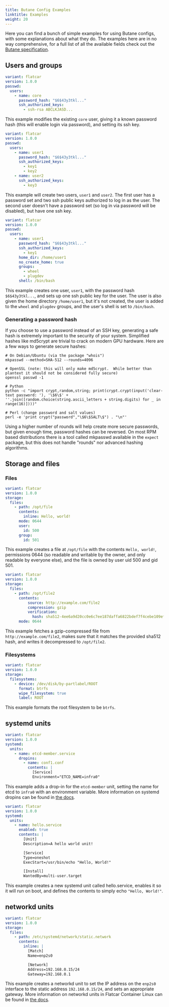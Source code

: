 ```yaml
---
title: Butane Config Examples
linktitle: Examples
weight: 20
---
```


Here you can find a bunch of simple examples for using Butane configs, with some explanations about what they do. The examples here are in no way comprehensive, for a full list of all the available fields check out the [Butane specification][spec].

## Users and groups

```yaml
variant: flatcar
version: 1.0.0
passwd:
  users:
    - name: core
      password_hash: "$6$43y3tkl..."
      ssh_authorized_keys:
        - ssh-rsa ABCLKJASD...
```

This example modifies the existing `core` user, giving it a known password hash (this will enable login via password), and setting its ssh key.

```yaml
variant: flatcar
version: 1.0.0
passwd:
  users:
    - name: user1
      password_hash: "$6$43y3tkl..."
      ssh_authorized_keys:
        - key1
        - key2
    - name: user2
      ssh_authorized_keys:
        - key3
```

This example will create two users, `user1` and `user2`. The first user has a password set and two ssh public keys authorized to log in as the user. The second user doesn't have a password set (so log in via password will be disabled), but have one ssh key.

```yaml
variant: flatcar
version: 1.0.0
passwd:
  users:
    - name: user1
      password_hash: "$6$43y3tkl..."
      ssh_authorized_keys:
        - key1
      home_dir: /home/user1
      no_create_home: true
      groups:
        - wheel
        - plugdev
      shell: /bin/bash
```

This example creates one user, `user1`, with the password hash `$6$43y3tkl...`, and sets up one ssh public key for the user. The user is also given the home directory `/home/user1`, but it's not created, the user is added to the `wheel` and `plugdev` groups, and the user's shell is set to `/bin/bash`.

### Generating a password hash

If you choose to use a password instead of an SSH key, generating a safe hash is extremely important to the security of your system. Simplified hashes like md5crypt are trivial to crack on modern GPU hardware. Here are a few ways to generate secure hashes:

```
# On Debian/Ubuntu (via the package "whois")
mkpasswd --method=SHA-512 --rounds=4096

# OpenSSL (note: this will only make md5crypt.  While better than plantext it should not be considered fully secure)
openssl passwd -1

# Python
python -c "import crypt,random,string; print(crypt.crypt(input('clear-text password: '), '\$6\$' + ''.join([random.choice(string.ascii_letters + string.digits) for _ in range(16)])))"

# Perl (change password and salt values)
perl -e 'print crypt("password","\$6\$SALT\$") . "\n"'
```

Using a higher number of rounds will help create more secure passwords, but given enough time, password hashes can be reversed.  On most RPM based distributions there is a tool called mkpasswd available in the `expect` package, but this does not handle "rounds" nor advanced hashing algorithms.

## Storage and files

### Files

```yaml
variant: flatcar
version: 1.0.0
storage:
  files:
    - path: /opt/file
      contents:
        inline: Hello, world!
      mode: 0644
      user:
        id: 500
      group:
        id: 501
```

This example creates a file at `/opt/file` with the contents `Hello, world!`, permissions 0644 (so readable and writable by the owner, and only readable by everyone else), and the file is owned by user uid 500 and gid 501.

```yaml
variant: flatcar
version: 1.0.0
storage:
  files:
    - path: /opt/file2
      contents:
          source: http://example.com/file2
          compression: gzip
          verification:
            hash: sha512-4ee6a9d20cc0e6c7ee187daffa6822bdef7f4cebe109eff44b235f97e45dc3d7a5bb932efc841192e46618f48a6f4f5bc0d15fd74b1038abf46bf4b4fd409f2e
      mode: 0644
```

This example fetches a gzip-compressed file from `http://example.com/file2`, makes sure that it matches the provided sha512 hash, and writes it decompressed to `/opt/file2`.

### Filesystems

```yaml
variant: flatcar
version: 1.0.0
storage:
  filesystems:
    - device: /dev/disk/by-partlabel/ROOT
      format: btrfs
      wipe_filesystem: true
      label: ROOT
```

This example formats the root filesystem to be `btrfs`.

## systemd units

```yaml
variant: flatcar
version: 1.0.0
systemd:
  units:
    - name: etcd-member.service
      dropins:
        - name: conf1.conf
          contents: |
            [Service]
            Environment="ETCD_NAME=infra0"
```

This example adds a drop-in for the `etcd-member` unit, setting the name for etcd to `infra0` with an environment variable. More information on systemd dropins can be found in [the docs][dropins].

```yaml
variant: flatcar
version: 1.0.0
systemd:
  units:
    - name: hello.service
      enabled: true
      contents: |
        [Unit]
        Description=A hello world unit!

        [Service]
        Type=oneshot
        ExecStart=/usr/bin/echo "Hello, World!"

        [Install]
        WantedBy=multi-user.target
```

This example creates a new systemd unit called hello.service, enables it so it will run on boot, and defines the contents to simply echo `"Hello, World!"`.

## networkd units

```yaml
variant: flatcar
version: 1.0.0
storage:
  files:
    - path: /etc/systemd/network/static.network
      contents:
        inline: |
          [Match]
          Name=enp2s0

          [Network]
          Address=192.168.0.15/24
          Gateway=192.168.0.1
```

This example creates a networkd unit to set the IP address on the `enp2s0` interface to the static address `192.168.0.15/24`, and sets an appropriate gateway. More information on networkd units in Flatcar Container Linux can be found in [the docs][networkd].


[spec]: ./configuration
[dropins]: ../../setup/systemd/drop-in-units
[networkd]: ../../setup/customization/network-config-with-networkd
